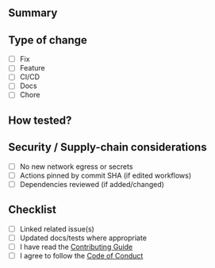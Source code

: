 ## Summary
<!-- What does this change do? Why? -->

## Type of change
- [ ] Fix
- [ ] Feature
- [ ] CI/CD
- [ ] Docs
- [ ] Chore

## How tested?
<!-- Describe tests or steps to verify -->

## Security / Supply-chain considerations
- [ ] No new network egress or secrets
- [ ] Actions pinned by commit SHA (if edited workflows)
- [ ] Dependencies reviewed (if added/changed)

## Checklist
- [ ] Linked related issue(s)
- [ ] Updated docs/tests where appropriate
- [ ] I have read the [Contributing Guide](../CONTRIBUTING.md)
- [ ] I agree to follow the [Code of Conduct](../CODE_OF_CONDUCT.md)
